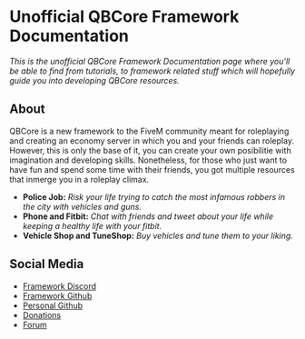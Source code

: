 # **Unofficial QBCore Framework Documentation**
*This is the unofficial QBCore Framework Documentation page where you'll be able to find from tutorials, to framework related stuff which will hopefully guide you into developing QBCore resources.*

## **About**
QBCore is a new framework to the FiveM community meant for roleplaying and creating an economy server in which you and your friends can roleplay. However, this is only the base of it, you can create your own posibilitie with imagination and developing skills. Nonetheless, for those who just want to have fun and spend some time with their friends, you got multiple resources that inmerge you in a roleplay climax.

- **Police Job:** *Risk your life trying to catch the most infamous robbers in the city with vehicles and guns.*
- **Phone and Fitbit:** *Chat with friends and tweet about your life while keeping a healthy life with your fitbit.*
- **Vehicle Shop and TuneShop:** *Buy vehicles and tune them to your liking.*

## **Social Media**
- [Framework Discord](https://discord.gg/zJku64aDfG)
- [Framework Github](https://github.com/qbcore-framework)
- [Personal Github](https://github.com/BombayV)
- [Donations](https://ko-fi.com/bombay)
- [Forum](https://forum.cfx.re/u/xios_bombay/activity/topics)